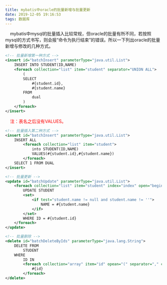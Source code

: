 ```yaml
---
title: mybatis中oracle的批量新增与批量更新
date: 2019-12-05 19:16:53
tags: 数据库
---
```

&nbsp;&nbsp;&nbsp;&nbsp;mybatis中mysql的批量插入比较常规，但oracle的批量有所不同，若按照mysql的方式书写，则会报“命令为执行结束”的错误。所以一下列出oracle的批量新增与修改的几种方式。
```XML
<!-- 批量新增第一种方式 -->
<insert id="batchInsert" parameterType="java.util.List">
	INSERT INTO STUDENT(ID,NAME)
	<foreach collection="list" item="student" separator="UNION ALL">
		(
		SELECT 
			#{student.id},
			#{student.name}
		FROM
			dual
		)
	</foreach>
</insert>
```
&nbsp;&nbsp;&nbsp;&nbsp;<label style="color:red">注：表名之后没有VALUES。</label>
<!-- more -->
```XML
<!-- 批量插入第二种方式 -->
<insert id="batchInsert" parameterType="java.util.List">
	INSERT ALL
		<foreach collection="list" item="student">
			into STUDENT(ID,NAME)
			VALUES(#{student.id},#{student.name})
		</foreach>
	SELECT 1 FROM DUAL
</insert>
```
```XML
<!-- 批量更新 -->
<update id="batchUpdate" parameterType="java.util.List">
	<foreach collection="list" item="student" index="index" open="begin" close=";end;" separator=";">
		UPDATE STUDENT
		<set>
			<if test="student.name != null and student.name != ''">
				NAME = #{student.name}
			</if>
		</set>
		WHERE ID = #{student.id}
	</foreach>
</update>
```
```XML
<!-- 批量删除 -->
<delete id="batchDeleteByIds" parameterType="java.lang.String">
	DELETE FROM 
		STUDENT
	WHERE
		ID IN 
		<foreach collection="array" item="id" opean="(" separator="," close=")">
			#{id}
		</foreach>
</delete>
```